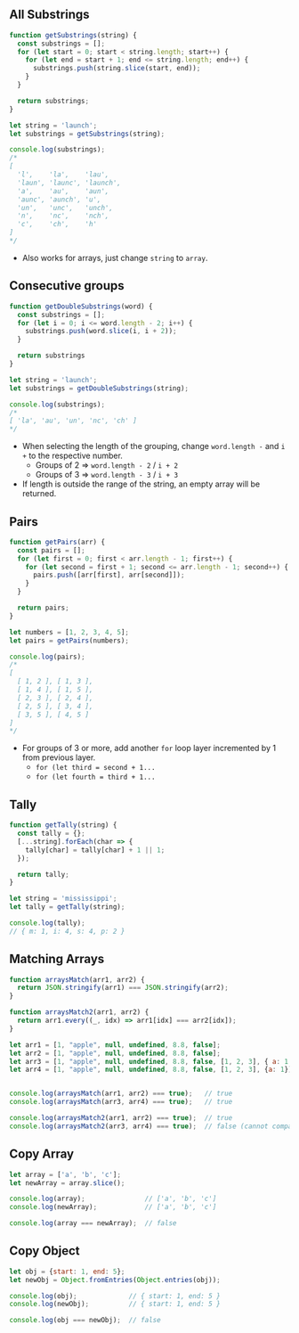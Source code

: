 ## All Substrings

```js
function getSubstrings(string) {
  const substrings = [];
  for (let start = 0; start < string.length; start++) {
    for (let end = start + 1; end <= string.length; end++) {
      substrings.push(string.slice(start, end));
    }
  }

  return substrings;
}

let string = 'launch';
let substrings = getSubstrings(string);

console.log(substrings);
/*
[
  'l',    'la',    'lau',
  'laun', 'launc', 'launch',
  'a',    'au',    'aun',
  'aunc', 'aunch', 'u',
  'un',   'unc',   'unch',
  'n',    'nc',    'nch',
  'c',    'ch',    'h'
]
*/
```

- Also works for arrays, just change `string` to `array`.

## Consecutive groups

```js
function getDoubleSubstrings(word) {
  const substrings = [];
  for (let i = 0; i <= word.length - 2; i++) {
    substrings.push(word.slice(i, i + 2));
  }

  return substrings
}

let string = 'launch';
let substrings = getDoubleSubstrings(string);

console.log(substrings);
/*
[ 'la', 'au', 'un', 'nc', 'ch' ]
*/
```

- When selecting the length of the grouping, change `word.length -` and `i +` to the respective number.
    - Groups of 2 => `word.length - 2` / `i + 2`
    - Groups of 3 => `word.length - 3` / `i + 3`
- If length is outside the range of the string, an empty array will be returned.

## Pairs

```js
function getPairs(arr) {
  const pairs = [];
  for (let first = 0; first < arr.length - 1; first++) {
    for (let second = first + 1; second <= arr.length - 1; second++) {
      pairs.push([arr[first], arr[second]]);
    }
  }

  return pairs;
}

let numbers = [1, 2, 3, 4, 5];
let pairs = getPairs(numbers);

console.log(pairs);
/*
[
  [ 1, 2 ], [ 1, 3 ],
  [ 1, 4 ], [ 1, 5 ],
  [ 2, 3 ], [ 2, 4 ],
  [ 2, 5 ], [ 3, 4 ],
  [ 3, 5 ], [ 4, 5 ]
]
*/
```

- For groups of 3 or more, add another `for` loop layer incremented by 1 from previous layer.
    - `for (let third = second + 1...`
    - `for (let fourth = third + 1...`

## Tally

```js
function getTally(string) {
  const tally = {};
  [...string].forEach(char => {
    tally[char] = tally[char] + 1 || 1;
  });

  return tally;
}

let string = 'mississippi';
let tally = getTally(string);

console.log(tally);
// { m: 1, i: 4, s: 4, p: 2 }

```

## Matching Arrays

```js
function arraysMatch(arr1, arr2) {
  return JSON.stringify(arr1) === JSON.stringify(arr2);
}

function arraysMatch2(arr1, arr2) {
  return arr1.every((_, idx) => arr1[idx] === arr2[idx]);
}

let arr1 = [1, "apple", null, undefined, 8.8, false];
let arr2 = [1, "apple", null, undefined, 8.8, false];
let arr3 = [1, "apple", null, undefined, 8.8, false, [1, 2, 3], { a: 1 }];
let arr4 = [1, "apple", null, undefined, 8.8, false, [1, 2, 3], {a: 1}];


console.log(arraysMatch(arr1, arr2) === true);   // true
console.log(arraysMatch(arr3, arr4) === true);   // true

console.log(arraysMatch2(arr1, arr2) === true);  // true
console.log(arraysMatch2(arr3, arr4) === true);  // false (cannot compare objects)
```

## Copy Array

```js
let array = ['a', 'b', 'c'];
let newArray = array.slice();

console.log(array);               // ['a', 'b', 'c']
console.log(newArray);            // ['a', 'b', 'c']

console.log(array === newArray);  // false
```

## Copy Object

```js
let obj = {start: 1, end: 5};
let newObj = Object.fromEntries(Object.entries(obj));

console.log(obj);             // { start: 1, end: 5 }
console.log(newObj);          // { start: 1, end: 5 }

console.log(obj === newObj);  // false
```